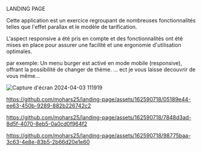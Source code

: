 LANDING PAGE 

Cette application est un exercice regroupant de nombreuses fonctionnalités telles que l'effet parallax et le modèle de tarification. 

L'aspect responsive a été pris en compte et des fonctionnalités ont été mises en place pour assurer une facilité et une ergonomie d'utilisation optimales.


 par exemple: Un menu burger est activé en mode mobile (responsive), offrant la possibilité de changer de thème. ... ect je vous laisse decouvrir de vous même...





![Capture d'écran 2024-04-03 111919](https://github.com/mohars25/landing-page/assets/162590718/90e50578-e116-44ce-bdf0-80770cbe9e23)

https://github.com/mohars25/landing-page/assets/162590718/05189e44-ee63-450b-9289-882b226742c2  

https://github.com/mohars25/landing-page/assets/162590718/7848d3ad-8d5f-4070-8eb5-0a0cd0f964f2

https://github.com/mohars25/landing-page/assets/162590718/98775baa-3c63-4e8e-83b5-2b66d20e1e60


